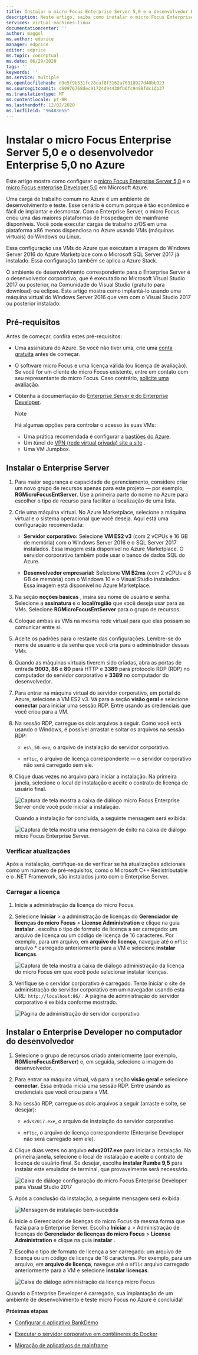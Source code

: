 ```yaml
---
title: Instalar o micro Focus Enterprise Server 5,0 e o desenvolvedor Enterprise 5,0 no Azure | Microsoft Docs
description: Neste artigo, saiba como instalar o micro Focus Enterprise Server 5,0 e o Enterprise Developer 5,0 em Microsoft Azure.
services: virtual-machines-linux
documentationcenter: ''
author: maggsl
ms.author: edprice
manager: edprice
editor: edprice
ms.topic: conceptual
ms.date: 06/29/2020
tags: ''
keywords: ''
ms.service: multiple
ms.openlocfilehash: d9e5f9b531fc28caf8f3162a70318927d40bb923
ms.sourcegitcommit: d60976768dec91724d94430fb6fc9498fdc1db37
ms.translationtype: MT
ms.contentlocale: pt-BR
ms.lasthandoff: 12/02/2020
ms.locfileid: "96483055"
---
```

# <a name="install-micro-focus-enterprise-server-50-and-enterprise-developer-50-on-azure"></a>Instalar o micro Focus Enterprise Server 5,0 e o desenvolvedor Enterprise 5,0 no Azure

Este artigo mostra como configurar o [micro Focus Enterprise Server 5,0](https://www.microfocus.com/documentation/enterprise-developer/ed50pu5/ES-WIN/GUID-F7D8FD6E-BDE0-4169-8D8C-96DDFFF6B495.html) e o [micro Focus enterprise Developer 5,0](https://www.microfocus.com/documentation/enterprise-developer/ed50/) em Microsoft Azure.

Uma carga de trabalho comum no Azure é um ambiente de desenvolvimento e teste. Esse cenário é comum porque é tão econômico e fácil de implantar e desmontar. Com o Enterprise Server, o micro Focus criou uma das maiores plataformas de Hospedagem de mainframe disponíveis. Você pode executar cargas de trabalho z/OS em uma plataforma x86 menos dispendiosa no Azure usando VMs (máquinas virtuais) do Windows ou Linux.

Essa configuração usa VMs do Azure que executam a imagem do Windows Server 2016 do Azure Marketplace com o Microsoft SQL Server 2017 já instalado. Essa configuração também se aplica a Azure Stack.

O ambiente de desenvolvimento correspondente para o Enterprise Server é o desenvolvedor corporativo, que é executado no Microsoft Visual Studio 2017 ou posterior, na Comunidade do Visual Studio (gratuito para download) ou eclipse. Este artigo mostra como implantá-lo usando uma máquina virtual do Windows Server 2016 que vem com o Visual Studio 2017 ou posterior instalado.

## <a name="prerequisites"></a>Pré-requisitos

Antes de começar, confira estes pré-requisitos:

-   Uma assinatura do Azure. Se você não tiver uma, crie uma [conta gratuita](https://azure.microsoft.com/free/?WT.mc_id=A261C142F) antes de começar.

-   O software micro Focus e uma licença válida (ou licença de avaliação). Se você for um cliente do micro Focus existente, entre em contato com seu representante do micro Focus. Caso contrário, [solicite uma avaliação](https://www.microfocus.com/products/enterprise-suite/enterprise-server/trial/).

-   Obtenha a documentação do [Enterprise Server e do Enterprise Developer](https://www.microfocus.com/documentation/enterprise-developer/ed50/).

    > [!Note]
    > Há algumas opções para controlar o acesso às suas VMs:
    > -   Uma prática recomendada é configurar a [bastiões do Azure](https://azure.microsoft.com/services/azure-bastion/).
    > -   Um túnel de [VPN (rede virtual privada) site a site](../../../../vpn-gateway/vpn-gateway-create-site-to-site-rm-powershell.md) .
    > -   Uma VM Jumpbox.

## <a name="install-enterprise-server"></a>Instalar o Enterprise Server

1.  Para maior segurança e capacidade de gerenciamento, considere criar um novo grupo de recursos apenas para este projeto — por exemplo, **RGMicroFocusEntServer**. Use a primeira parte do nome no Azure para escolher o tipo de recurso para facilitar a localização de uma lista.

2.  Crie uma máquina virtual. No Azure Marketplace, selecione a máquina virtual e o sistema operacional que você deseja. Aqui está uma configuração recomendada:

    -   **Servidor corporativo:** Selecione **VM ES2 v3** (com 2 vCPUs e 16 GB de memória) com o Windows Server 2016 e o SQL Server 2017 instalados. Essa imagem está disponível no Azure Marketplace. O servidor corporativo também pode usar o banco de dados SQL do Azure.

    -   **Desenvolvedor empresarial:** Selecione **VM B2ms** (com 2 vCPUs e 8 GB de memória) com o Windows 10 e o Visual Studio instalados. Essa imagem está disponível no Azure Marketplace.

3.  Na seção **noções básicas** , insira seu nome de usuário e senha. Selecione a **assinatura** e o **local/região** que você deseja usar para as VMs. Selecione **RGMicroFocusEntServer** para o grupo de recursos.

4.  Coloque ambas as VMs na mesma rede virtual para que elas possam se comunicar entre si.

5.  Aceite os padrões para o restante das configurações. Lembre-se do nome de usuário e da senha que você cria para o administrador dessas VMs.

6.  Quando as máquinas virtuais tiverem sido criadas, abra as portas de entrada **9003, 86** e **80** para HTTP e **3389** para protocolo RDP (RDP) no computador do servidor corporativo e **3389** no computador do desenvolvedor.

7.  Para entrar na máquina virtual do servidor corporativo, em portal do Azure, selecione a VM ES2 v3. Vá para a seção **visão geral** e selecione **conectar** para iniciar uma sessão RDP. Entre usando as credenciais que você criou para a VM.

8.  Na sessão RDP, carregue os dois arquivos a seguir. Como você está usando o Windows, é possível arrastar e soltar os arquivos na sessão RDP:

    -   `es\_50.exe`, o arquivo de instalação do servidor corporativo.

    -   `mflic`, o arquivo de licença correspondente — o servidor corporativo não será carregado sem ele.

9.  Clique duas vezes no arquivo para iniciar a instalação. Na primeira janela, selecione o local de instalação e aceite o contrato de licença de usuário final.

    ![Captura de tela mostra a caixa de diálogo micro Focus Enterprise Server onde você pode iniciar a instalação.](media/install-image-1.png)

    Quando a instalação for concluída, a seguinte mensagem será exibida:

    ![Captura de tela mostra uma mensagem de êxito na caixa de diálogo micro Focus Enterprise Server.](media/install-image-2.png)

 ### <a name="check-for-updates"></a>Verificar atualizações

Após a instalação, certifique-se de verificar se há atualizações adicionais como um número de pré-requisitos, como o Microsoft C++ Redistributable e o .NET Framework, são instalados junto com o Enterprise Server.

### <a name="upload-the-license"></a>Carregar a licença

1.  Inicie a administração da licença do micro Focus.

2.  Selecione **Iniciar** \> a administração de licenças do **Gerenciador de licenças do micro Focus** \> **License Administration** e clique na guia **instalar** . escolha o tipo de formato de licença a ser carregado: um arquivo de licença ou um código de licença de 16 caracteres. Por exemplo, para um arquivo, em **arquivo de licença**, navegue até o `mflic` arquivo * carregado anteriormente para a VM e selecione **instalar licenças**.

    ![Captura de tela mostra a caixa de diálogo administração da licença do micro Focus em que você pode selecionar instalar licenças.](media/install-image-3.png)

3.  Verifique se o servidor corporativo é carregado. Tente iniciar o site de administração do servidor corporativo em um navegador usando esta URL: `http://localhost:86/` . A página de administração do servidor corporativo é exibida conforme mostrado.

    ![Página de administração do servidor corporativo](media/install-image-4.png)

## <a name="install-enterprise-developer-on-the-developer-machine"></a>Instalar o Enterprise Developer no computador do desenvolvedor

1.  Selecione o grupo de recursos criado anteriormente (por exemplo, **RGMicroFocusEntServer**) e, em seguida, selecione a imagem do desenvolvedor.

2.  Para entrar na máquina virtual, vá para a seção **visão geral** e selecione **conectar**. Essa entrada inicia uma sessão RDP. Entre usando as credenciais que você criou para a VM.

3.  Na sessão RDP, carregue os dois arquivos a seguir (arraste e solte, se desejar):

    -   `edvs2017.exe`, o arquivo de instalação do servidor corporativo.

    -   `mflic`, o arquivo de licença correspondente (Enterprise Developer não será carregado sem ele).

4.  Clique duas vezes no arquivo **edvs2017.exe** para iniciar a instalação. Na primeira janela, selecione o local de instalação e aceite o contrato de licença de usuário final. Se desejar, escolha **instalar Rumba 9,5** para instalar este emulador de terminal, que provavelmente será necessário.

    ![Caixa de diálogo configuração do micro Focus Enterprise Developer para Visual Studio 2017](media/install-image-5.png)

5.  Após a conclusão da instalação, a seguinte mensagem será exibida:

    ![Mensagem de instalação bem-sucedida](media/install-image-6.png)

6.  Inicie o Gerenciador de licenças do micro Focus da mesma forma que fazia para o Enterprise Server. Escolha **Iniciar** a \> Administração de licenças do **Gerenciador de licenças do micro Focus** \> **License Administration** e clique na guia **instalar** .

7.  Escolha o tipo de formato de licença a ser carregado: um arquivo de licença ou um código de licença de 16 caracteres. Por exemplo, para um arquivo, em **arquivo de licença**, navegue até o `mflic` arquivo carregado anteriormente para a VM e selecione  **instalar licenças**.

    ![Caixa de diálogo administração da licença micro Focus](media/install-image-7.png)

Quando o Enterprise Developer é carregado, sua implantação de um ambiente de desenvolvimento e teste micro Focus no Azure é concluída!

**Próximas etapas**

-   [Configurar o aplicativo BankDemo](./demo.md)

-   [Executar o servidor corporativo em contêineres do Docker](./run-enterprise-server-container.md)

-   [Migração de aplicativos de mainframe](/azure/architecture/cloud-adoption/infrastructure/mainframe-migration/application-strategies)